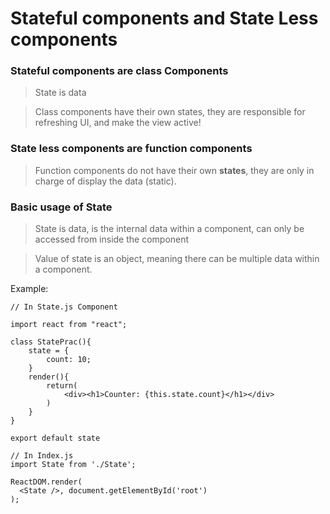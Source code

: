 # Stateful components and State Less components

### Stateful components are class Components
>State is data  

>Class components have their own states, they are responsible for refreshing UI, and make the view active!  

### State less components are function components
>Function components do not have their own **states**, they are only in charge of display the data (static).  

### Basic usage of State
>State is data, is the internal data within a component, can only be accessed from inside the component  

>Value of state is an object, meaning there can be multiple data within a component.  

Example:

```
// In State.js Component  

import react from "react";

class StatePrac(){
    state = {
        count: 10;
    }
    render(){
        return(
            <div><h1>Counter: {this.state.count}</h1></div>
        )
    }
}

export default state  

// In Index.js  
import State from './State';  

ReactDOM.render(
  <State />, document.getElementById('root')
);
```